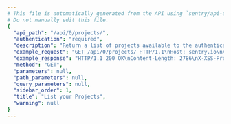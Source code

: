 ```yaml
---
# This file is automatically generated from the API using `sentry/api-docs/generator.py.`
# Do not manually edit this file.
{
  "api_path": "/api/0/projects/", 
  "authentication": "required", 
  "description": "Return a list of projects available to the authenticated\nsession.", 
  "example_request": "GET /api/0/projects/ HTTP/1.1\nHost: sentry.io\nAuthorization: Bearer <token>", 
  "example_response": "HTTP/1.1 200 OK\nContent-Length: 2786\nX-XSS-Protection: 1; mode=block\nX-Content-Type-Options: nosniff\nContent-Language: en\nAccess-Control-Expose-Headers: X-Sentry-Error, Retry-After\nVary: Accept-Language, Cookie\nAccess-Control-Allow-Methods: GET, HEAD, OPTIONS\nLink: <https://sentry.io/api/0/projects/?&cursor=1583819874190:0:1>; rel=\"previous\"; results=\"false\"; cursor=\"1583819874190:0:1\", <https://sentry.io/api/0/projects/?&cursor=1583819856014:1:0>; rel=\"next\"; results=\"false\"; cursor=\"1583819856014:1:0\"\nAllow: GET, HEAD, OPTIONS\nAccess-Control-Allow-Origin: *\nAccess-Control-Allow-Headers: X-Sentry-Auth, X-Requested-With, Origin, Accept, Content-Type, Authentication, Authorization\nContent-Type: application/json\nX-Frame-Options: deny\n\n[\n  {\n    \"avatar\": {\n      \"avatarType\": \"letter_avatar\", \n      \"avatarUuid\": null\n    }, \n    \"color\": \"#bf6e3f\", \n    \"dateCreated\": \"2020-03-10T05:57:54.190256Z\", \n    \"features\": [\n      \"servicehooks\", \n      \"data-forwarding\", \n      \"rate-limits\", \n      \"minidump\"\n    ], \n    \"firstEvent\": null, \n    \"hasAccess\": true, \n    \"id\": \"5\", \n    \"isBookmarked\": false, \n    \"isInternal\": false, \n    \"isMember\": true, \n    \"isPublic\": false, \n    \"name\": \"The Spoiled Yoghurt\", \n    \"organization\": {\n      \"avatar\": {\n        \"avatarType\": \"letter_avatar\", \n        \"avatarUuid\": null\n      }, \n      \"dateCreated\": \"2020-03-10T05:57:35.976470Z\", \n      \"features\": [\n        \"symbol-sources\", \n        \"shared-issues\", \n        \"integrations-issue-basic\", \n        \"tweak-grouping-config\", \n        \"open-membership\", \n        \"advanced-search\", \n        \"grouping-info\", \n        \"integrations-issue-sync\", \n        \"invite-members\", \n        \"sso-saml2\", \n        \"custom-symbol-sources\", \n        \"sso-basic\"\n      ], \n      \"id\": \"2\", \n      \"isEarlyAdopter\": false, \n      \"name\": \"The Interstellar Jurisdiction\", \n      \"require2FA\": false, \n      \"slug\": \"the-interstellar-jurisdiction\", \n      \"status\": {\n        \"id\": \"active\", \n        \"name\": \"active\"\n      }\n    }, \n    \"platform\": null, \n    \"slug\": \"the-spoiled-yoghurt\", \n    \"status\": \"active\"\n  }, \n  {\n    \"avatar\": {\n      \"avatarType\": \"letter_avatar\", \n      \"avatarUuid\": null\n    }, \n    \"color\": \"#bf5b3f\", \n    \"dateCreated\": \"2020-03-10T05:57:40.771616Z\", \n    \"features\": [\n      \"servicehooks\", \n      \"data-forwarding\", \n      \"rate-limits\", \n      \"releases\", \n      \"minidump\"\n    ], \n    \"firstEvent\": null, \n    \"hasAccess\": true, \n    \"id\": \"3\", \n    \"isBookmarked\": false, \n    \"isInternal\": false, \n    \"isMember\": true, \n    \"isPublic\": false, \n    \"name\": \"Prime Mover\", \n    \"organization\": {\n      \"avatar\": {\n        \"avatarType\": \"letter_avatar\", \n        \"avatarUuid\": null\n      }, \n      \"dateCreated\": \"2020-03-10T05:57:35.976470Z\", \n      \"features\": [\n        \"symbol-sources\", \n        \"shared-issues\", \n        \"integrations-issue-basic\", \n        \"tweak-grouping-config\", \n        \"open-membership\", \n        \"advanced-search\", \n        \"grouping-info\", \n        \"integrations-issue-sync\", \n        \"invite-members\", \n        \"sso-saml2\", \n        \"custom-symbol-sources\", \n        \"sso-basic\"\n      ], \n      \"id\": \"2\", \n      \"isEarlyAdopter\": false, \n      \"name\": \"The Interstellar Jurisdiction\", \n      \"require2FA\": false, \n      \"slug\": \"the-interstellar-jurisdiction\", \n      \"status\": {\n        \"id\": \"active\", \n        \"name\": \"active\"\n      }\n    }, \n    \"platform\": null, \n    \"slug\": \"prime-mover\", \n    \"status\": \"active\"\n  }, \n  {\n    \"avatar\": {\n      \"avatarType\": \"letter_avatar\", \n      \"avatarUuid\": null\n    }, \n    \"color\": \"#3fbf7f\", \n    \"dateCreated\": \"2020-03-10T05:57:36.013755Z\", \n    \"features\": [\n      \"servicehooks\", \n      \"data-forwarding\", \n      \"rate-limits\", \n      \"releases\", \n      \"minidump\"\n    ], \n    \"firstEvent\": null, \n    \"hasAccess\": true, \n    \"id\": \"2\", \n    \"isBookmarked\": false, \n    \"isInternal\": false, \n    \"isMember\": true, \n    \"isPublic\": false, \n    \"name\": \"Pump Station\", \n    \"organization\": {\n      \"avatar\": {\n        \"avatarType\": \"letter_avatar\", \n        \"avatarUuid\": null\n      }, \n      \"dateCreated\": \"2020-03-10T05:57:35.976470Z\", \n      \"features\": [\n        \"symbol-sources\", \n        \"shared-issues\", \n        \"integrations-issue-basic\", \n        \"tweak-grouping-config\", \n        \"open-membership\", \n        \"advanced-search\", \n        \"grouping-info\", \n        \"integrations-issue-sync\", \n        \"invite-members\", \n        \"sso-saml2\", \n        \"custom-symbol-sources\", \n        \"sso-basic\"\n      ], \n      \"id\": \"2\", \n      \"isEarlyAdopter\": false, \n      \"name\": \"The Interstellar Jurisdiction\", \n      \"require2FA\": false, \n      \"slug\": \"the-interstellar-jurisdiction\", \n      \"status\": {\n        \"id\": \"active\", \n        \"name\": \"active\"\n      }\n    }, \n    \"platform\": null, \n    \"slug\": \"pump-station\", \n    \"status\": \"active\"\n  }\n]", 
  "method": "GET", 
  "parameters": null, 
  "path_parameters": null, 
  "query_parameters": null, 
  "sidebar_order": 1, 
  "title": "List your Projects", 
  "warning": null
}
---
```

